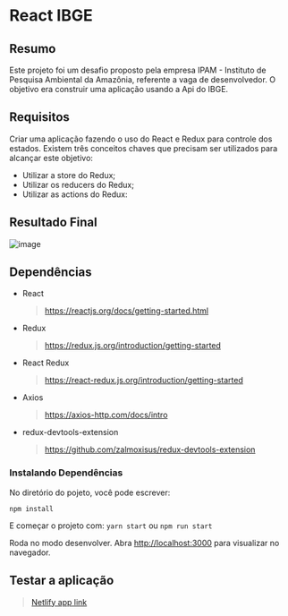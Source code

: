 # React IBGE

## Resumo

Este projeto foi um desafio proposto pela empresa IPAM - Instituto de Pesquisa Ambiental da Amazônia, referente a vaga de desenvolvedor. O objetivo era construir uma aplicação usando a Api do IBGE.

## Requisitos

Criar uma aplicação fazendo o uso do React e Redux para controle dos estados. Existem três conceitos chaves que precisam ser utilizados para alcançar este objetivo:

- Utilizar a store do Redux;
- Utilizar os reducers do Redux;
- Utilizar as actions do Redux:

## Resultado Final

![image](https://user-images.githubusercontent.com/78332530/130503123-f2b5b374-9957-49d6-aa8b-337b3e200570.png)

## Dependências

- React
  > https://reactjs.org/docs/getting-started.html
- Redux
  > https://redux.js.org/introduction/getting-started
- React Redux
  > https://react-redux.js.org/introduction/getting-started
- Axios
  > https://axios-http.com/docs/intro
- redux-devtools-extension
  > https://github.com/zalmoxisus/redux-devtools-extension

### Instalando Dependências

No diretório do pojeto, você pode escrever:

`npm install`

E começar o projeto com:
`yarn start`
ou
`npm run start`

Roda no modo desenvolver. Abra [http://localhost:3000](http://localhost:3000) para visualizar no navegador.

## Testar a aplicação

> [Netlify app link](https://react-ibge.netlify.app/)
